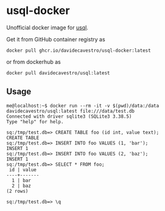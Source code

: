 # usql-docker

Unofficial docker image for [usql](https://github.com/xo/usql).

Get it from GitHub container registry as

`docker pull ghcr.io/davidecavestro/usql-docker:latest`

or from dockerhub as

`docker pull davidecavestro/usql:latest`

## Usage

```
me@localhost:~$ docker run --rm -it -v $(pwd)/data:/data davidecavestro/usql:latest file:///data/test.db
Connected with driver sqlite3 (SQLite3 3.38.5)
Type "help" for help.

sq:/tmp/test.db=> CREATE TABLE foo (id int, value text);
CREATE TABLE
sq:/tmp/test.db=> INSERT INTO foo VALUES (1, 'bar');
INSERT 1
sq:/tmp/test.db=> INSERT INTO foo VALUES (2, 'baz');
INSERT 1
sq:/tmp/test.db=> SELECT * FROM foo;
 id | value 
----+-------
  1 | bar 
  2 | baz 
(2 rows)

sq:/tmp/test.db=> \q
```